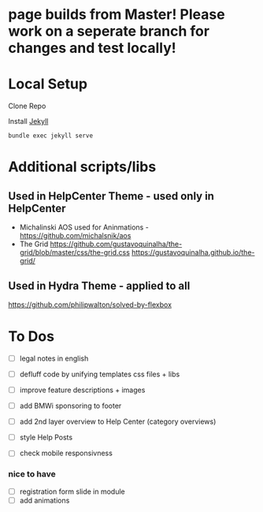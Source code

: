 # page builds from Master! Please work on a seperate branch for changes and test locally!


# Local Setup
Clone Repo

Install [Jekyll](http://jekyllrb.com/)

```
bundle exec jekyll serve
```
# Additional scripts/libs

## Used in HelpCenter Theme - used only in HelpCenter
- Michalinski AOS used for Aninmations - https://github.com/michalsnik/aos
- The Grid
https://github.com/gustavoquinalha/the-grid/blob/master/css/the-grid.css
https://gustavoquinalha.github.io/the-grid/

## Used in Hydra Theme - applied to all
https://github.com/philipwalton/solved-by-flexbox

# To Dos 
- [ ] legal notes in english
- [ ] defluff code by unifying templates css files + libs
- [ ] improve feature descriptions + images
- [ ] add BMWi sponsoring to footer
- [ ] add 2nd layer overview to Help Center (category overviews)
- [ ] style Help Posts
- [ ] check mobile responsivness


### nice to have
- [ ] registration form slide in module
- [ ] add animations

